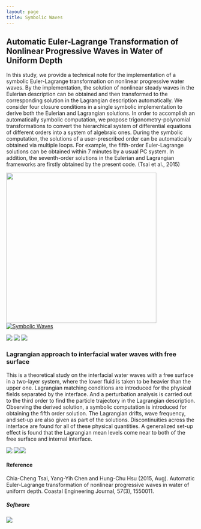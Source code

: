 ```yaml
---
layout: page
title: Symbolic Waves
---
```

## Automatic Euler-Lagrange Transformation of Nonlinear Progressive Waves in Water of Uniform Depth

In this study, we provide a technical note for the implementation of a symbolic Euler-Lagrange transformation on nonlinear progressive water waves. 
By the implementation, the solution of nonlinear steady waves in the Eulerian description can be obtained and then transformed to the corresponding solution in the Lagrangian description automatically. 
We consider four closure conditions in a single symbolic implementation to derive both the Eulerian and Lagrangian solutions. In order to accomplish an automatically symbolic computation, we propose trigonometry-polynomial transformations to convert the hierarchical system of differential equations of different orders into a system of algebraic ones. 
During the symbolic computation, the solutions of a user-prescribed order can be automatically obtained via multiple loops. For example, the fifth-order Euler-Lagrange solutions can be obtained within 7 minutes by a usual PC system. In addition, the seventh-order solutions in the Eulerian and Lagrangian frameworks are firstly obtained by the present code. (Tsai et al., 2015)

<img src="https://static.wixstatic.com/media/d19f46_156513a96ab24ad7985d6306f536f64b.png/v1/fill/w_541,h_349,al_c,q_85,usm_0.66_1.00_0.01/d19f46_156513a96ab24ad7985d6306f536f64b.webp" width="400" height="400"> [![Symbolic Waves](http://img.youtube.com/vi/WVx88BXGSKA/0.jpg)](https://www.youtube.com/watch?v=WVx88BXGSKA)

<img src="https://static.wixstatic.com/media/d19f46_42890b6b20ae4418b920762e0532be6a.png/v1/fill/w_514,h_186,al_c,q_85,usm_0.66_1.00_0.01/d19f46_42890b6b20ae4418b920762e0532be6a.webp"> <img src="https://static.wixstatic.com/media/d19f46_ee830aa9bfc148b2aa842b60c7026a68.jpg/v1/fill/w_599,h_210,al_c,q_80,usm_0.66_1.00_0.01/d19f46_ee830aa9bfc148b2aa842b60c7026a68.webp">
<img src="https://static.wixstatic.com/media/d19f46_e0c943c33464415b964e2f1919f1faf3.jpg/v1/fill/w_586,h_210,al_c,q_80,usm_0.66_1.00_0.01/d19f46_e0c943c33464415b964e2f1919f1faf3.webp">

### Lagrangian approach to interfacial water waves with free surface

This is a theoretical study on the interfacial water waves with a free surface in a two-layer system, where the lower fluid is taken to be heavier than the upper one. Lagrangian matching conditions are introduced for the physical fields separated by the interface. And a perturbation analysis is carried out to the third order to find the particle trajectory in the Lagrangian description. Observing the derived solution, a symbolic computation is introduced for obtaining the fifth order solution. The Lagrangian drifts, wave frequency, and set-up are also given as part of the solutions. Discontinuities across the interface are found for all of these physical quantities. A generalized set-up effect is found that the Lagrangian mean levels come near to both of the free surface and internal interface.

<img src="https://static.wixstatic.com/media/d19f46_e65567d8a03a4795809b2c32fd3ead91.png/v1/fill/w_551,h_310,al_c,q_85,usm_0.66_1.00_0.01/d19f46_e65567d8a03a4795809b2c32fd3ead91.webp">
<img src="https://static.wixstatic.com/media/d19f46_c0247ff548cb40f0a753d30d5cc61c14.png/v1/fill/w_478,h_466,al_c,q_85,usm_0.66_1.00_0.01/d19f46_c0247ff548cb40f0a753d30d5cc61c14.webp"><img src="https://static.wixstatic.com/media/d19f46_a77d7b37d6fa4840a4dca16118204728.png/v1/fill/w_675,h_365,al_c,q_85,usm_0.66_1.00_0.01/d19f46_a77d7b37d6fa4840a4dca16118204728.webp">

#### Reference
Chia-Cheng Tsai, Yang-Yih Chen and Hung-Chu Hsu (2015, Aug). Automatic Euler-Lagrange transformation of nonlinear progressive waves in water of uniform depth. Coastal Engineering Journal, 57(3), 1550011.

##### Software

<img src="https://static.wixstatic.com/media/d19f46_55e2ae7babe4466bbaa2ff6d0d6adb64~mv2.jpg/v1/fill/w_256,h_185,al_c,lg_1,q_80/d19f46_55e2ae7babe4466bbaa2ff6d0d6adb64~mv2.webp">
